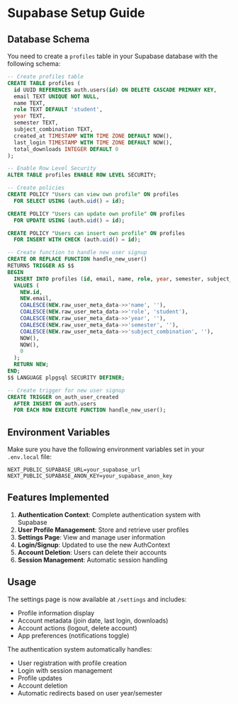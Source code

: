 # Supabase Setup Guide

## Database Schema

You need to create a `profiles` table in your Supabase database with the following schema:

```sql
-- Create profiles table
CREATE TABLE profiles (
  id UUID REFERENCES auth.users(id) ON DELETE CASCADE PRIMARY KEY,
  email TEXT UNIQUE NOT NULL,
  name TEXT,
  role TEXT DEFAULT 'student',
  year TEXT,
  semester TEXT,
  subject_combination TEXT,
  created_at TIMESTAMP WITH TIME ZONE DEFAULT NOW(),
  last_login TIMESTAMP WITH TIME ZONE DEFAULT NOW(),
  total_downloads INTEGER DEFAULT 0
);

-- Enable Row Level Security
ALTER TABLE profiles ENABLE ROW LEVEL SECURITY;

-- Create policies
CREATE POLICY "Users can view own profile" ON profiles
  FOR SELECT USING (auth.uid() = id);

CREATE POLICY "Users can update own profile" ON profiles
  FOR UPDATE USING (auth.uid() = id);

CREATE POLICY "Users can insert own profile" ON profiles
  FOR INSERT WITH CHECK (auth.uid() = id);

-- Create function to handle new user signup
CREATE OR REPLACE FUNCTION handle_new_user()
RETURNS TRIGGER AS $$
BEGIN
  INSERT INTO profiles (id, email, name, role, year, semester, subject_combination, created_at, last_login, total_downloads)
  VALUES (
    NEW.id,
    NEW.email,
    COALESCE(NEW.raw_user_meta_data->>'name', ''),
    COALESCE(NEW.raw_user_meta_data->>'role', 'student'),
    COALESCE(NEW.raw_user_meta_data->>'year', ''),
    COALESCE(NEW.raw_user_meta_data->>'semester', ''),
    COALESCE(NEW.raw_user_meta_data->>'subject_combination', ''),
    NOW(),
    NOW(),
    0
  );
  RETURN NEW;
END;
$$ LANGUAGE plpgsql SECURITY DEFINER;

-- Create trigger for new user signup
CREATE TRIGGER on_auth_user_created
  AFTER INSERT ON auth.users
  FOR EACH ROW EXECUTE FUNCTION handle_new_user();
```

## Environment Variables

Make sure you have the following environment variables set in your `.env.local` file:

```
NEXT_PUBLIC_SUPABASE_URL=your_supabase_url
NEXT_PUBLIC_SUPABASE_ANON_KEY=your_supabase_anon_key
```

## Features Implemented

1. **Authentication Context**: Complete authentication system with Supabase
2. **User Profile Management**: Store and retrieve user profiles
3. **Settings Page**: View and manage user information
4. **Login/Signup**: Updated to use the new AuthContext
5. **Account Deletion**: Users can delete their accounts
6. **Session Management**: Automatic session handling

## Usage

The settings page is now available at `/settings` and includes:

- Profile information display
- Account metadata (join date, last login, downloads)
- Account actions (logout, delete account)
- App preferences (notifications toggle)

The authentication system automatically handles:
- User registration with profile creation
- Login with session management
- Profile updates
- Account deletion
- Automatic redirects based on user year/semester 